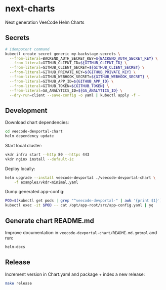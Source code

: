 # next-charts

Next generation VeeCode Helm Charts

## Secrets

```bash
# idempotent command
kubectl create secret generic my-backstage-secrets \
  --from-literal=BACKEND_AUTH_SECRET_KEY=${BACKEND_AUTH_SECRET_KEY} \
  --from-literal=GITHUB_CLIENT_ID=${GITHUB_CLIENT_ID} \
  --from-literal=GITHUB_CLIENT_SECRET=${GITHUB_CLIENT_SECRET} \
  --from-literal=GITHUB_PRIVATE_KEY=${GITHUB_PRIVATE_KEY} \
  --from-literal=GITHUB_WEBHOOK_SECRET=${GITHUB_WEBHOOK_SECRET} \
  --from-literal=GITHUB_APP_ID=${GITHUB_APP_ID} \
  --from-literal=GITHUB_TOKEN=${GITHUB_TOKEN} \
  --from-literal=GA_ANALYTICS_ID=${GA_ANALYTICS_ID} \
  --dry-run=client --save-config -o yaml | kubectl apply -f -
```

## Development

Download chart dependencies:

```bash
cd veecode-devportal-chart
helm dependency update
```

Start local cluster:

```bash
vkdr infra start --http 80 --https 443
vkdr nginx install --default-ic
```

Deploy locally:

```bash
helm upgrade --install veecode-devportal ./veecode-devportal-chart \
    -f examples/vkdr-minimal.yaml
```

Dump generated app-config:

```bash
POD=$(kubectl get pods | grep "^veecode-devportal-" | awk '{print $1}')
kubectl exec -it $POD -- cat /opt/app-root/src/app-config.yaml | yq
```

## Generate chart README.md

Improve documentation in `veecode-devportal-chart/README.md.gotmpl` and run:

```bash
helm-docs
```

## Release

Increment version in Chart.yaml and package + index a new release:

```bash
make release
```
